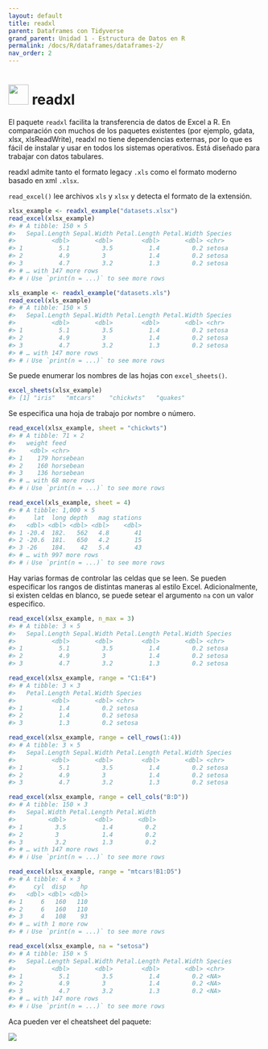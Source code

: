 ```yaml
---
layout: default
title: readxl
parent: Dataframes con Tidyverse
grand_parent: Unidad 1 - Estructura de Datos en R
permalink: /docs/R/dataframes/dataframes-2/
nav_order: 2
---
```


# <img src="/uss-softwaredatascience/assets/images/readxl.png" width="40"> readxl 

El paquete `readxl` facilita la transferencia de datos de Excel a R. En comparación con muchos de los paquetes existentes (por ejemplo, gdata, xlsx, xlsReadWrite), readxl no tiene dependencias externas, por lo que es fácil de instalar y usar en todos los sistemas operativos. Está diseñado para trabajar con datos tabulares.

readxl admite tanto el formato legacy `.xls` como el formato moderno basado en xml `.xlsx`.

`read_excel()` lee archivos `xls` y `xlsx` y detecta el formato de la extensión.

```r
xlsx_example <- readxl_example("datasets.xlsx")
read_excel(xlsx_example)
#> # A tibble: 150 × 5
#>   Sepal.Length Sepal.Width Petal.Length Petal.Width Species
#>          <dbl>       <dbl>        <dbl>       <dbl> <chr>  
#> 1          5.1         3.5          1.4         0.2 setosa 
#> 2          4.9         3            1.4         0.2 setosa 
#> 3          4.7         3.2          1.3         0.2 setosa 
#> # … with 147 more rows
#> # ℹ Use `print(n = ...)` to see more rows

xls_example <- readxl_example("datasets.xls")
read_excel(xls_example)
#> # A tibble: 150 × 5
#>   Sepal.Length Sepal.Width Petal.Length Petal.Width Species
#>          <dbl>       <dbl>        <dbl>       <dbl> <chr>  
#> 1          5.1         3.5          1.4         0.2 setosa 
#> 2          4.9         3            1.4         0.2 setosa 
#> 3          4.7         3.2          1.3         0.2 setosa 
#> # … with 147 more rows
#> # ℹ Use `print(n = ...)` to see more rows
```

Se puede enumerar los nombres de las hojas con `excel_sheets()`.

```r
excel_sheets(xlsx_example)
#> [1] "iris"   "mtcars"    "chickwts"   "quakes"
```

Se especifica una hoja de trabajo por nombre o número.

```r
read_excel(xlsx_example, sheet = "chickwts")
#> # A tibble: 71 × 2
#>   weight feed     
#>    <dbl> <chr>    
#> 1    179 horsebean
#> 2    160 horsebean
#> 3    136 horsebean
#> # … with 68 more rows
#> # ℹ Use `print(n = ...)` to see more rows

read_excel(xls_example, sheet = 4)
#> # A tibble: 1,000 × 5
#>     lat  long depth   mag stations
#>   <dbl> <dbl> <dbl> <dbl>    <dbl>
#> 1 -20.4  182.   562   4.8       41
#> 2 -20.6  181.   650   4.2       15
#> 3 -26    184.    42   5.4       43
#> # … with 997 more rows
#> # ℹ Use `print(n = ...)` to see more rows
```

Hay varias formas de controlar las celdas que se leen. Se pueden especificar los rangos de distintas maneras al estilo Excel. Adicionalmente, si existen celdas en blanco, se puede setear el argumento `na` con un valor especifico.

```r
read_excel(xlsx_example, n_max = 3)
#> # A tibble: 3 × 5
#>   Sepal.Length Sepal.Width Petal.Length Petal.Width Species
#>          <dbl>       <dbl>        <dbl>       <dbl> <chr>  
#> 1          5.1         3.5          1.4         0.2 setosa 
#> 2          4.9         3            1.4         0.2 setosa 
#> 3          4.7         3.2          1.3         0.2 setosa

read_excel(xlsx_example, range = "C1:E4")
#> # A tibble: 3 × 3
#>   Petal.Length Petal.Width Species
#>          <dbl>       <dbl> <chr>  
#> 1          1.4         0.2 setosa 
#> 2          1.4         0.2 setosa 
#> 3          1.3         0.2 setosa

read_excel(xlsx_example, range = cell_rows(1:4))
#> # A tibble: 3 × 5
#>   Sepal.Length Sepal.Width Petal.Length Petal.Width Species
#>          <dbl>       <dbl>        <dbl>       <dbl> <chr>  
#> 1          5.1         3.5          1.4         0.2 setosa 
#> 2          4.9         3            1.4         0.2 setosa 
#> 3          4.7         3.2          1.3         0.2 setosa

read_excel(xlsx_example, range = cell_cols("B:D"))
#> # A tibble: 150 × 3
#>   Sepal.Width Petal.Length Petal.Width
#>         <dbl>        <dbl>       <dbl>
#> 1         3.5          1.4         0.2
#> 2         3            1.4         0.2
#> 3         3.2          1.3         0.2
#> # … with 147 more rows
#> # ℹ Use `print(n = ...)` to see more rows

read_excel(xlsx_example, range = "mtcars!B1:D5")
#> # A tibble: 4 × 3
#>     cyl  disp    hp
#>   <dbl> <dbl> <dbl>
#> 1     6   160   110
#> 2     6   160   110
#> 3     4   108    93
#> # … with 1 more row
#> # ℹ Use `print(n = ...)` to see more rows

read_excel(xlsx_example, na = "setosa")
#> # A tibble: 150 × 5
#>   Sepal.Length Sepal.Width Petal.Length Petal.Width Species
#>          <dbl>       <dbl>        <dbl>       <dbl> <chr>  
#> 1          5.1         3.5          1.4         0.2 <NA>   
#> 2          4.9         3            1.4         0.2 <NA>   
#> 3          4.7         3.2          1.3         0.2 <NA>   
#> # … with 147 more rows
#> # ℹ Use `print(n = ...)` to see more rows
```

Aca pueden ver el cheatsheet del paquete:

[![](/uss-softwaredatascience/assets/images/readr_image.png)](https://github.com/leovegamedina/uss-softwaredatascience/blob/main/assets/images/readr.pdf)